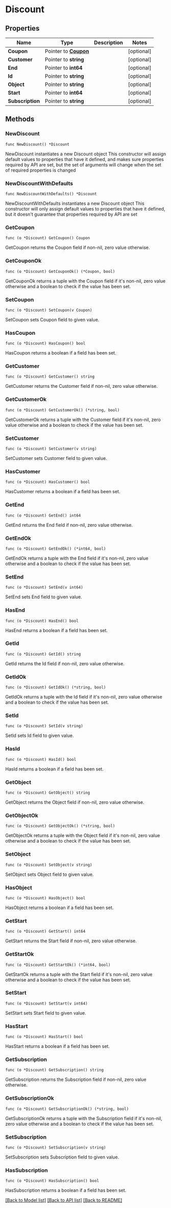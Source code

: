 # Discount

## Properties

Name | Type | Description | Notes
------------ | ------------- | ------------- | -------------
**Coupon** | Pointer to [**Coupon**](Coupon.md) |  | [optional] 
**Customer** | Pointer to **string** |  | [optional] 
**End** | Pointer to **int64** |  | [optional] 
**Id** | Pointer to **string** |  | [optional] 
**Object** | Pointer to **string** |  | [optional] 
**Start** | Pointer to **int64** |  | [optional] 
**Subscription** | Pointer to **string** |  | [optional] 

## Methods

### NewDiscount

`func NewDiscount() *Discount`

NewDiscount instantiates a new Discount object
This constructor will assign default values to properties that have it defined,
and makes sure properties required by API are set, but the set of arguments
will change when the set of required properties is changed

### NewDiscountWithDefaults

`func NewDiscountWithDefaults() *Discount`

NewDiscountWithDefaults instantiates a new Discount object
This constructor will only assign default values to properties that have it defined,
but it doesn't guarantee that properties required by API are set

### GetCoupon

`func (o *Discount) GetCoupon() Coupon`

GetCoupon returns the Coupon field if non-nil, zero value otherwise.

### GetCouponOk

`func (o *Discount) GetCouponOk() (*Coupon, bool)`

GetCouponOk returns a tuple with the Coupon field if it's non-nil, zero value otherwise
and a boolean to check if the value has been set.

### SetCoupon

`func (o *Discount) SetCoupon(v Coupon)`

SetCoupon sets Coupon field to given value.

### HasCoupon

`func (o *Discount) HasCoupon() bool`

HasCoupon returns a boolean if a field has been set.

### GetCustomer

`func (o *Discount) GetCustomer() string`

GetCustomer returns the Customer field if non-nil, zero value otherwise.

### GetCustomerOk

`func (o *Discount) GetCustomerOk() (*string, bool)`

GetCustomerOk returns a tuple with the Customer field if it's non-nil, zero value otherwise
and a boolean to check if the value has been set.

### SetCustomer

`func (o *Discount) SetCustomer(v string)`

SetCustomer sets Customer field to given value.

### HasCustomer

`func (o *Discount) HasCustomer() bool`

HasCustomer returns a boolean if a field has been set.

### GetEnd

`func (o *Discount) GetEnd() int64`

GetEnd returns the End field if non-nil, zero value otherwise.

### GetEndOk

`func (o *Discount) GetEndOk() (*int64, bool)`

GetEndOk returns a tuple with the End field if it's non-nil, zero value otherwise
and a boolean to check if the value has been set.

### SetEnd

`func (o *Discount) SetEnd(v int64)`

SetEnd sets End field to given value.

### HasEnd

`func (o *Discount) HasEnd() bool`

HasEnd returns a boolean if a field has been set.

### GetId

`func (o *Discount) GetId() string`

GetId returns the Id field if non-nil, zero value otherwise.

### GetIdOk

`func (o *Discount) GetIdOk() (*string, bool)`

GetIdOk returns a tuple with the Id field if it's non-nil, zero value otherwise
and a boolean to check if the value has been set.

### SetId

`func (o *Discount) SetId(v string)`

SetId sets Id field to given value.

### HasId

`func (o *Discount) HasId() bool`

HasId returns a boolean if a field has been set.

### GetObject

`func (o *Discount) GetObject() string`

GetObject returns the Object field if non-nil, zero value otherwise.

### GetObjectOk

`func (o *Discount) GetObjectOk() (*string, bool)`

GetObjectOk returns a tuple with the Object field if it's non-nil, zero value otherwise
and a boolean to check if the value has been set.

### SetObject

`func (o *Discount) SetObject(v string)`

SetObject sets Object field to given value.

### HasObject

`func (o *Discount) HasObject() bool`

HasObject returns a boolean if a field has been set.

### GetStart

`func (o *Discount) GetStart() int64`

GetStart returns the Start field if non-nil, zero value otherwise.

### GetStartOk

`func (o *Discount) GetStartOk() (*int64, bool)`

GetStartOk returns a tuple with the Start field if it's non-nil, zero value otherwise
and a boolean to check if the value has been set.

### SetStart

`func (o *Discount) SetStart(v int64)`

SetStart sets Start field to given value.

### HasStart

`func (o *Discount) HasStart() bool`

HasStart returns a boolean if a field has been set.

### GetSubscription

`func (o *Discount) GetSubscription() string`

GetSubscription returns the Subscription field if non-nil, zero value otherwise.

### GetSubscriptionOk

`func (o *Discount) GetSubscriptionOk() (*string, bool)`

GetSubscriptionOk returns a tuple with the Subscription field if it's non-nil, zero value otherwise
and a boolean to check if the value has been set.

### SetSubscription

`func (o *Discount) SetSubscription(v string)`

SetSubscription sets Subscription field to given value.

### HasSubscription

`func (o *Discount) HasSubscription() bool`

HasSubscription returns a boolean if a field has been set.


[[Back to Model list]](../README.md#documentation-for-models) [[Back to API list]](../README.md#documentation-for-api-endpoints) [[Back to README]](../README.md)


